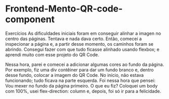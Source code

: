 # Frontend-Mento-QR-code-component
 Exercícios
As dificuldades iniciais foram em conseguir alinhar a imagen no centro das páginas. Tentava e nada dava certo. Então, comecei a inspecionar a página e, a partir desse momento, os caminhos foram se abrindo. Consegui fazer com que tudo ficasse alinhado usando flexbox; e aprendi muito com esse projeto do QR Code.


Nessa hora, parei e comecei a adicionar algumas cores ao fundo da página. Por exemplo, fiz uma div contêiner para dar um fundo branco e, dentro desse fundo, colocar a imagem do QR Code. No início, não estava funcionando; tudo ficava na parte esquerda. Foi nessa hora que pensei: Vou mexer no fundo da página primeiro. O que eu fiz? Coloquei um body com 100%, usei flex-direction: column e, depois, foi só ir para a felicidade.